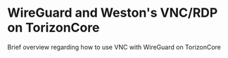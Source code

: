 # WireGuard and Weston's VNC/RDP on TorizonCore
Brief overview regarding how to use VNC with WireGuard on TorizonCore
